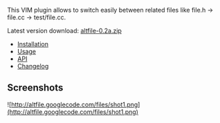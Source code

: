 This VIM plugin allows to switch easily between related files like file.h -> file.cc -> test/file.cc.

Latest version download: [altfile-0.2a.zip](http://altfile.googlecode.com/files/altfile-0.2a.zip)

  * [Installation](Installation.md)
  * [Usage](Usage.md)
  * [API](API.md)
  * [Changelog](Changelog.md)

## Screenshots ##

![http://altfile.googlecode.com/files/shot1.png](http://altfile.googlecode.com/files/shot1.png)